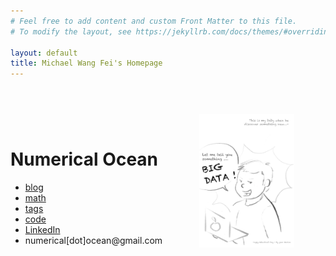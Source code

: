 ```yaml
---
# Feel free to add content and custom Front Matter to this file.
# To modify the layout, see https://jekyllrb.com/docs/themes/#overriding-theme-defaults

layout: default
title: Michael Wang Fei's Homepage
---
```


<header>
<link rel="stylesheet" href="{{ "/css/main.css" | prepend: site.baseurl }}">
</header>

<body>
	<div id='landing'>
		<div id='landing-left' style="width:60%; float:left">
		<br>
		<h1>Numerical Ocean</h1>
		<ul id='links'>
			<li>
				<a href='/blog'>blog</a>
			</li>
            <li>
				<a href='/math'>math</a>
			</li>
			<li>
				<a href='/tags'>tags</a>
			</li>
			<li>
				<a href='https://github.com/oceanumeric' target='_blank'>code</a>
			</li>
            <li>
            <a href='https://www.linkedin.com/in/fei-michael-wang-b4252159/' target='_blank'>LinkedIn</a>
            </li>
			<li id='contact'>
				numerical[dot]ocean@gmail.com
			</li>
		</ul>
		</div>
		<div id='landing-right'>
		<img src="/images/Drawing-Michael-Data.jpg" style="width:30%">
		</div>
	</div>
</body>